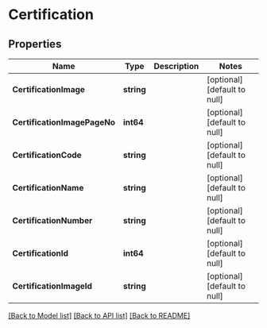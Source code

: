 # Certification

## Properties
Name | Type | Description | Notes
------------ | ------------- | ------------- | -------------
**CertificationImage** | **string** |  | [optional] [default to null]
**CertificationImagePageNo** | **int64** |  | [optional] [default to null]
**CertificationCode** | **string** |  | [optional] [default to null]
**CertificationName** | **string** |  | [optional] [default to null]
**CertificationNumber** | **string** |  | [optional] [default to null]
**CertificationId** | **int64** |  | [optional] [default to null]
**CertificationImageId** | **string** |  | [optional] [default to null]

[[Back to Model list]](../README.md#documentation-for-models) [[Back to API list]](../README.md#documentation-for-api-endpoints) [[Back to README]](../README.md)


